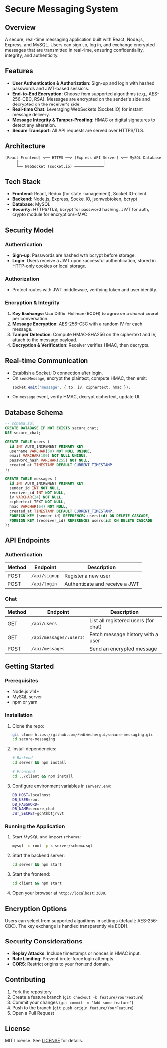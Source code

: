 # Secure Messaging System

## Overview
A secure, real-time messaging application built with React, Node.js, Express, and MySQL. Users can sign up, log in, and exchange encrypted messages that are transmitted in real-time, ensuring confidentiality, integrity, and authenticity.

## Features
- **User Authentication & Authorization**: Sign-up and login with hashed passwords and JWT-based sessions.
- **End-to-End Encryption**: Choose from supported algorithms (e.g., AES-256-CBC, RSA). Messages are encrypted on the sender's side and decrypted on the receiver's side.
- **Real-time Chat**: Leveraging WebSockets (Socket.IO) for instant message delivery.
- **Message Integrity & Tamper-Proofing**: HMAC or digital signatures to detect any alteration.
- **Secure Transport**: All API requests are served over HTTPS/TLS.

## Architecture
```
[React Frontend] <── HTTPS ──> [Express API Server] <── MySQL Database
     │                                      │
     └── WebSocket (socket.io) ─────────────┘
```

## Tech Stack
- **Frontend**: React, Redux (for state management), Socket.IO-client
- **Backend**: Node.js, Express, Socket.IO, jsonwebtoken, bcrypt
- **Database**: MySQL
- **Security**: HTTPS/TLS, bcrypt for password hashing, JWT for auth, crypto module for encryption/HMAC

## Security Model
### Authentication
- **Sign-up**: Passwords are hashed with bcrypt before storage.
- **Login**: Users receive a JWT upon successful authentication, stored in HTTP-only cookies or local storage.

### Authorization
- Protect routes with JWT middleware, verifying token and user identity.

### Encryption & Integrity
1. **Key Exchange**: Use Diffie–Hellman (ECDH) to agree on a shared secret per conversation.
2. **Message Encryption**: AES-256-CBC with a random IV for each message.
3. **Tamper Detection**: Compute HMAC-SHA256 on the ciphertext and IV, attach to the message payload.
4. **Decryption & Verification**: Receiver verifies HMAC, then decrypts.

## Real-time Communication
- Establish a Socket.IO connection after login.
- On `sendMessage`, encrypt the plaintext, compute HMAC, then emit:
  ```js
  socket.emit('message', { to, iv, ciphertext, hmac });
  ```
- On `message` event, verify HMAC, decrypt ciphertext, update UI.

## Database Schema
```sql
-- schema.sql
CREATE DATABASE IF NOT EXISTS secure_chat;
USE secure_chat;

CREATE TABLE users (
  id INT AUTO_INCREMENT PRIMARY KEY,
  username VARCHAR(50) NOT NULL UNIQUE,
  email VARCHAR(100) NOT NULL UNIQUE,
  password_hash VARCHAR(255) NOT NULL,
  created_at TIMESTAMP DEFAULT CURRENT_TIMESTAMP
);

CREATE TABLE messages (
  id INT AUTO_INCREMENT PRIMARY KEY,
  sender_id INT NOT NULL,
  receiver_id INT NOT NULL,
  iv VARCHAR(24) NOT NULL,
  ciphertext TEXT NOT NULL,
  hmac VARCHAR(64) NOT NULL,
  created_at TIMESTAMP DEFAULT CURRENT_TIMESTAMP,
  FOREIGN KEY (sender_id) REFERENCES users(id) ON DELETE CASCADE,
  FOREIGN KEY (receiver_id) REFERENCES users(id) ON DELETE CASCADE
);
```

## API Endpoints
### Authentication
| Method | Endpoint       | Description                      |
| ------ | -------------- | -------------------------------- |
| POST   | `/api/signup`  | Register a new user              |
| POST   | `/api/login`   | Authenticate and receive a JWT   |

### Chat
| Method | Endpoint                   | Description                             |
| ------ | -------------------------- | --------------------------------------- |
| GET    | `/api/users`               | List all registered users (for chat)    |
| GET    | `/api/messages/:userId`    | Fetch message history with a user       |
| POST   | `/api/messages`           | Send an encrypted message               |

## Getting Started
### Prerequisites
- Node.js v14+
- MySQL server
- npm or yarn

### Installation
1. Clone the repo:
   ```bash
   git clone https://github.com/FediMechergui/secure-messaging.git
   cd secure-messaging
   ```
2. Install dependencies:
   ```bash
   # Backend
   cd server && npm install

   # Frontend
   cd ../client && npm install
   ```
3. Configure environment variables in `server/.env`:
   ```bash
   DB_HOST=localhost
   DB_USER=root
   DB_PASSWORD= 
   DB_NAME=secure_chat
   JWT_SECRET=gqhthbtjrvvt
   ```

### Running the Application
1. Start MySQL and import schema:
   ```bash
   mysql -u root -p < server/schema.sql
   ```
2. Start the backend server:
   ```bash
   cd server && npm start
   ```
3. Start the frontend:
   ```bash
   cd client && npm start
   ```
4. Open your browser at `http://localhost:3000`.

## Encryption Options
Users can select from supported algorithms in settings (default: AES-256-CBC). The key exchange is handled transparently via ECDH.

## Security Considerations
- **Replay Attacks**: Include timestamps or nonces in HMAC input.
- **Rate Limiting**: Prevent brute-force login attempts.
- **CORS**: Restrict origins to your frontend domain.

## Contributing
1. Fork the repository
2. Create a feature branch (`git checkout -b feature/YourFeature`)
3. Commit your changes (`git commit -m 'Add some feature'`)
4. Push to the branch (`git push origin feature/YourFeature`)
5. Open a Pull Request

## License
MIT License. See [LICENSE](LICENSE) for details.

